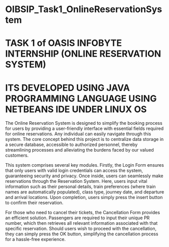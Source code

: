 # OIBSIP_Task1_OnlineReservationSystem
# TASK 1 of OASIS INFOBYTE INTERNSHIP (ONLINE RESERVATION SYSTEM) 
# ITS DEVELOPED USING JAVA PROGRAMMING LANGUAGE USING NETBEANS IDE UNDER LINUX OS

The Online Reservation System is designed to simplify the booking process for users by providing a user-friendly interface with essential fields required for online reservations. Any individual can easily navigate through this system. The core concept behind this project is to centralize data storage in a secure database, accessible to authorized personnel, thereby streamlining processes and alleviating the burdens faced by our valued customers.

This system comprises several key modules. Firstly, the Login Form ensures that only users with valid login credentials can access the system, guaranteeing security and privacy. Once inside, users can seamlessly make reservations through the Reservation System. Here, users input vital information such as their personal details, train preferences (where train names are automatically populated), class type, journey date, and departure and arrival locations. Upon completion, users simply press the insert button to confirm their reservation.

For those who need to cancel their tickets, the Cancellation Form provides an efficient solution. Passengers are required to input their unique PR number, which then retrieves all relevant information associated with that specific reservation. Should users wish to proceed with the cancellation, they can simply press the OK button, simplifying the cancellation process for a hassle-free experience.
